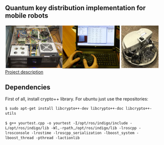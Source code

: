 ## Quantum key distribution implementation for mobile robots

![experiment](docs/pics/experiment.png)
[Project description](docs/Description_SCWQKD-Robots.pdf)


## Dependencies
First of all, install crypto++ library. For ubuntu just use the repositories:

    $ sudo apt-get install libcrypto++-dev libcrypto++-doc libcrypto++-utils

    $ g++ yourtest.cpp -o yourtest -I/opt/ros/indigo/include -L/opt/ros/indigo/lib -Wl,-rpath,/opt/ros/indigo/lib -lroscpp -lrosconsole -lrostime -lroscpp_serialization -lboost_system -lboost_thread -pthread -lactionlib
